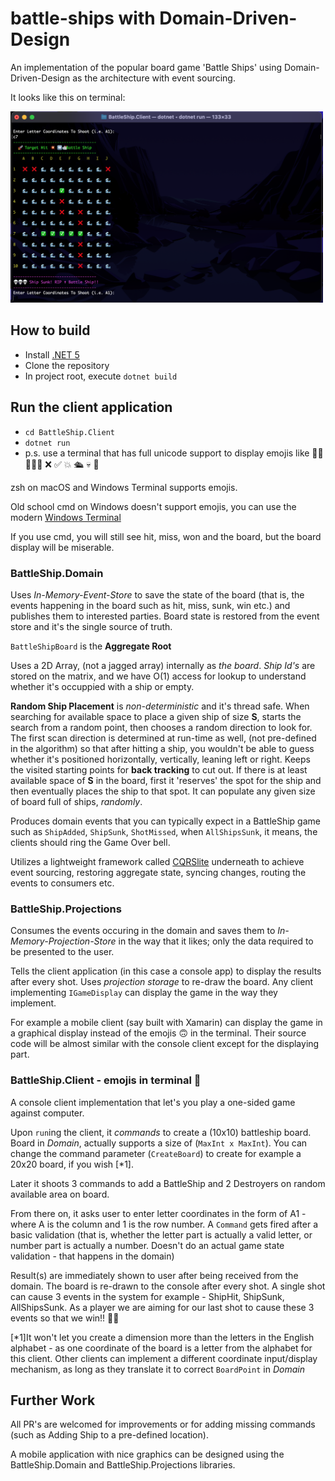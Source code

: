 # battle-ships with Domain-Driven-Design

An implementation of the popular board game 'Battle Ships' using Domain-Driven-Design as the architecture with event sourcing.

It looks like this on terminal:

<img src="https://github.com/ibo549/battle-ships/blob/main/game_looks_like_this_in_macos_terminal.png" width="500">

## How to build 
- Install [.NET 5](https://dotnet.microsoft.com/download/dotnet/5.0)
- Clone the repository
- In project root, execute `dotnet build`

## Run the client application
- `cd BattleShip.Client`
- `dotnet run`
- p.s. use a terminal that has full unicode support to display emojis like 🌊🌊🌊🌊🌊 ❌ ✅ 💥 🛳 💀 🎉 

zsh on macOS and Windows Terminal supports emojis.

Old school cmd on Windows doesn't support emojis, you can use the modern [Windows Terminal](https://github.com/microsoft/terminal/releases/tag/v1.4.3243.0)

If you use cmd, you will still see hit, miss, won and the board, but the board display will be miserable. 

### BattleShip.Domain 
Uses _In-Memory-Event-Store_ to save the state of the board (that is, the events happening in the board such as hit, miss, sunk, win etc.) and publishes them to interested parties. 
Board state is restored from the event store and it's the single source of truth. 

`BattleShipBoard` is the **Aggregate Root** 

Uses a 2D Array, (not a jagged array) internally as _the board_. _Ship Id's_ are stored on the matrix, and we have O(1) access for lookup to understand whether it's occuppied with a ship or empty. 

**Random Ship Placement** is _non-deterministic_ and it's thread safe. 
When searching for available space to place a given ship of size **S**, starts the search from a random point, then chooses a random direction to look for.
The first scan direction is determined at run-time as well, (not pre-defined in the algorithm) so that after hitting a ship, you wouldn't be able to guess whether it's positioned horizontally, vertically, leaning left or right.
Keeps the visited starting points for **back tracking** to cut out. If there is at least available space of **S** in the board, first it 'reserves' the spot for the ship and then eventually places the ship to that spot. 
It can populate any given size of board full of ships, _randomly_.

Produces domain events that you can typically expect in a BattleShip game such as `ShipAdded`, `ShipSunk`, `ShotMissed`, when `AllShipsSunk`, it means, the clients should ring the Game Over bell. 

Utilizes a lightweight framework called [CQRSlite](https://github.com/gautema/CQRSlite) underneath to achieve event sourcing, restoring aggregate state, syncing changes, routing the events to consumers etc.

### BattleShip.Projections 
Consumes the events occuring in the domain and saves them to _In-Memory-Projection-Store_ in the way that it likes; only the data required to be presented to the user.

Tells the client application (in this case a console app) to display the results after every shot. Uses _projection storage_ to re-draw the board.
Any client implementing `IGameDisplay` can display the game in the way they implement.

For example a mobile client (say built with Xamarin) can display the game in a graphical display instead of the emojis 🙃 in the terminal.
Their source code will be almost similar with the console client except for the displaying part.

### BattleShip.Client - emojis in terminal 🥳
A console client implementation that let's you play a one-sided game against computer.

Upon `run`ing the client, it _commands_ to create a (10x10) battleship board. 
Board in _Domain_, actually supports a size of (`MaxInt x MaxInt`). 
You can change the command parameter (`CreateBoard`) to create for example a 20x20 board, if you wish [*1]. 

Later it shoots 3 commands to add a BattleShip and 2 Destroyers on random available area on board.

From there on, it asks user to enter letter coordinates in the form of A1 - where A is the column and 1 is the row number. 
A `Command` gets fired after a basic validation (that is, whether the letter part is actually a valid letter, or number part is actually a number. Doesn't do an actual game state validation - that happens in the domain) 

Result(s) are immediately shown to user after being received from the domain. The board is re-drawn to the console after every shot.
A single shot can cause 3 events in the system for example - ShipHit, ShipSunk, AllShipsSunk. As a player we are aiming for our last shot to cause these 3 events so that we win!! 🎉🎉

[*1]It won't let you create a dimension more than the letters in the English alphabet - as one coordinate of the board is a letter from the alphabet for this client.
Other clients can implement a different coordinate input/display mechanism, as long as they translate it to correct `BoardPoint` in _Domain_


## Further Work 
All PR's are welcomed for improvements or for adding missing commands (such as Adding Ship to a pre-defined location).

A mobile application with nice graphics can be designed using the BattleShip.Domain and BattleShip.Projections libraries.
